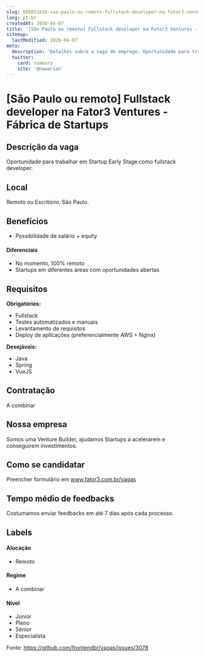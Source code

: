 ```yaml
---
slug: 595851616-sao-paulo-ou-remoto-fullstack-developer-na-fator3-ventures-fabrica-de-startups
lang: pt-br
createdAt: 2020-04-07
title: '[São Paulo ou remoto] Fullstack developer na Fator3 Ventures - Fábrica de Startups - Vaga de Emprego'
sitemap:
  lastModified: 2020-04-07
meta:
  description: 'Detalhes sobre a vaga de emprego: Oportunidade para trabalhar em Startup Early Stage como fullstack developer.'
  twitter:
    card: summary
    site: '@nawarian'
---
```


# [São Paulo ou remoto] Fullstack developer na Fator3 Ventures - Fábrica de Startups

<!-- 
==================================================
POR FAVOR, SÓ POSTE SE A VAGA FOR PARA FRONT-END!

Não faça distinção de gênero no título da vaga.

Use: "Front-End Developer" ao invés de 
"Desenvolvedor Front-End" \o/

Exemplo: `[São Paulo] Front-End Developer na NOME DA EMPRESA`
==================================================
-->

## Descrição da vaga

Oportunidade para trabalhar em Startup Early Stage como fullstack developer.

## Local

Remoto ou Escritório, São Paulo.

## Benefícios

- Possibilidade de salário + equity

#### Diferenciais

- No momento, 100% remoto
- Startups em diferentes áreas com oportunidades abertas

## Requisitos

**Obrigatórios:**
- Fullstack
- Testes automatizados e manuais
- Levantamento de requisitos
- Deploy de aplicações (preferencialmente AWS + Nginx)

**Desejáveis:**
- Java
- Spring
- VueJS

## Contratação

A combinar

## Nossa empresa

Somos uma Venture Builder, ajudamos Startups a acelerarem e conseguirem investimentos.

## Como se candidatar

Preencher formulário em www.fator3.com.br/vagas

## Tempo médio de feedbacks

Costumamos enviar feedbacks em até 7 dias após cada processo.

## Labels
<!-- retire os labels que não fazem sentido à vaga -->

#### Alocação
- Remoto

#### Regime
- A combinar

#### Nível
- Júnior
- Pleno
- Sênior
- Especialista




Fonte: https://github.com/frontendbr/vagas/issues/3078